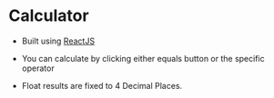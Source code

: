 # Calculator
 - Built using [ReactJS](https://reactjs.org/)
 
 - You can calculate by clicking either equals button or the specific operator
 - Float results are fixed to 4 Decimal Places.
